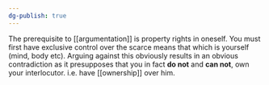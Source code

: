 ```yaml
---
dg-publish: true
---
```

The prerequisite to [[argumentation]] is property rights in oneself. You must first have exclusive control over the scarce means that which is yourself (mind, body etc).
Arguing against this obviously results in an obvious contradiction as it presupposes that you in fact **do not** and **can not**, own your interlocutor. i.e. have [[ownership]] over him.